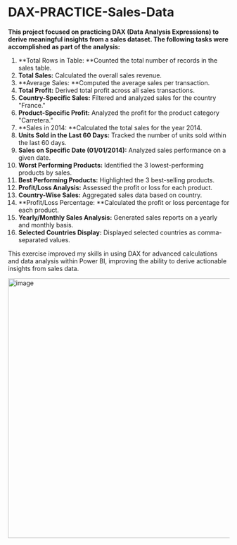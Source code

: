 # DAX-PRACTICE-Sales-Data

**This project focused on practicing DAX (Data Analysis Expressions) to derive meaningful insights from a sales dataset. The following tasks were accomplished as part of the analysis:**

1. **Total Rows in Table: **Counted the total number of records in the sales table.
2. **Total Sales:** Calculated the overall sales revenue.
3. **Average Sales: **Computed the average sales per transaction.
4. **Total Profit:** Derived total profit across all sales transactions.
5. **Country-Specific Sales:** Filtered and analyzed sales for the country "France."
6. **Product-Specific Profit:** Analyzed the profit for the product category "Carretera."
7. **Sales in 2014: **Calculated the total sales for the year 2014.
8. **Units Sold in the Last 60 Days:** Tracked the number of units sold within the last 60 days.
9. **Sales on Specific Date (01/01/2014):** Analyzed sales performance on a given date.
10. **Worst Performing Products:** Identified the 3 lowest-performing products by sales.
11. **Best Performing Products:** Highlighted the 3 best-selling products.
12. **Profit/Loss Analysis:** Assessed the profit or loss for each product.
13. **Country-Wise Sales:** Aggregated sales data based on country.
14. **Profit/Loss Percentage: **Calculated the profit or loss percentage for each product.
15. **Yearly/Monthly Sales Analysis:** Generated sales reports on a yearly and monthly basis.
16. **Selected Countries Display:** Displayed selected countries as comma-separated values.

This exercise improved my skills in using DAX for advanced calculations and data analysis within Power BI, improving the ability to derive actionable insights from sales data.

<img width="590" alt="image" src="https://github.com/neetitechhub/DAX-PRACTICE-Sales-Data-/assets/165349218/945fb6de-1648-4f53-a7a6-2b2fa01346f6">
